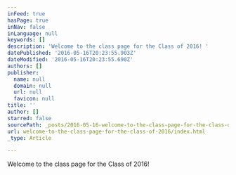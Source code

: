 ```yaml
---
inFeed: true
hasPage: true
inNav: false
inLanguage: null
keywords: []
description: 'Welcome to the class page for the Class of 2016! '
datePublished: '2016-05-16T20:23:55.903Z'
dateModified: '2016-05-16T20:23:55.690Z'
authors: []
publisher:
  name: null
  domain: null
  url: null
  favicon: null
title: ''
author: []
starred: false
sourcePath: _posts/2016-05-16-welcome-to-the-class-page-for-the-class-of-2016.md
url: welcome-to-the-class-page-for-the-class-of-2016/index.html
_type: Article

---
```

Welcome to the class page for the Class of 2016!